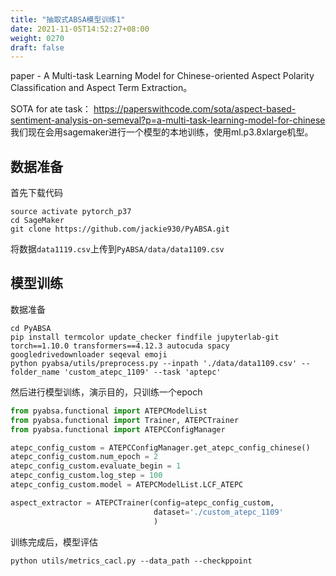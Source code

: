 ```yaml
---
title: "抽取式ABSA模型训练1"
date: 2021-11-05T14:52:27+08:00
weight: 0270
draft: false
---
```


paper - A Multi-task Learning Model for Chinese-oriented Aspect Polarity Classification and Aspect Term Extraction。 

SOTA for ate task： https://paperswithcode.com/sota/aspect-based-sentiment-analysis-on-semeval?p=a-multi-task-learning-model-for-chinese 
我们现在会用sagemaker进行一个模型的本地训练，使用ml.p3.8xlarge机型。

## 数据准备 

首先下载代码
```
source activate pytorch_p37
cd SageMaker
git clone https://github.com/jackie930/PyABSA.git
```

将数据`data1119.csv`上传到`PyABSA/data/data1109.csv`

## 模型训练

数据准备
```
cd PyABSA
pip install termcolor update_checker findfile jupyterlab-git torch==1.10.0 transformers==4.12.3 autocuda spacy googledrivedownloader seqeval emoji
python pyabsa/utils/preprocess.py --inpath './data/data1109.csv' --folder_name 'custom_atepc_1109' --task 'aptepc'
```

然后进行模型训练，演示目的，只训练一个epoch

```python
from pyabsa.functional import ATEPCModelList
from pyabsa.functional import Trainer, ATEPCTrainer
from pyabsa.functional import ATEPCConfigManager

atepc_config_custom = ATEPCConfigManager.get_atepc_config_chinese()
atepc_config_custom.num_epoch = 2
atepc_config_custom.evaluate_begin = 1
atepc_config_custom.log_step = 100
atepc_config_custom.model = ATEPCModelList.LCF_ATEPC

aspect_extractor = ATEPCTrainer(config=atepc_config_custom, 
                                dataset='./custom_atepc_1109'
                                )
```

训练完成后，模型评估
```
python utils/metrics_cacl.py --data_path --checkppoint
```

